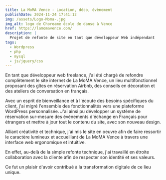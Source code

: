 ```yaml
---
title: La MoMA Vence - Location, déco, évènement
publishDate: 2024-11-24 17:41:12
img: /assets/Logo-Moma-.jpg
img_alt: logo de Choreame école de danse à Vence
href: https://lamomavence.com/
description: |
  Projet de refonte de site en tant que développeur Web indépendant
tags:
  - Wordpress
  - php
  - mysql
  - js/jquery/css
---
```


En tant que développeur web freelance, j'ai été chargé de refondre complètement le site internet de La MoMA Vence, un lieu multifonctionnel proposant des gîtes en réservation Airbnb, des conseils en décoration et des ateliers de conversation en français.

Avec un esprit de bienveillance et à l'écoute des besoins spécifiques du client, j'ai migré l'ensemble des fonctionnalités vers une plateforme WordPress personnalisée. J'ai ainsi pu développer un système de réservation sur-mesure des évènements d'échange en Français pour étrangers et mettre à jour tout le contenu du site, avec son nouveau design.

Alliant créativité et technique, j'ai mis le site en oeuvre afin de faire ressortir le caractère lumineux et accueillant de La MoMA Vence à travers une interface web ergonomique et intuitive. 

En effet, au-delà de la simple refonte technique, j'ai travaillé en étroite collaboration avec la cliente afin de respecter son identité et ses valeurs.

Ce fut un plaisir d'avoir contribué à la transformation digitale de ce lieu unique.